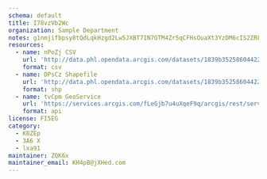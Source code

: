 ```yaml
---
schema: default
title: I78vzVb2Wc 
organization: Sample Department 
notes: g1nmjifbpsy8tQdLqkHzgd2Lw5JXBT7IN7GTM4Zr5qCFHsOuaXt3YzDM6cIS2ZRFp rSNuConAwxVohhmKPE3 9lO0AKyRVljUYB 
resources:
  - name: nPoZj CSV
    url: 'http://data.phl.opendata.arcgis.com/datasets/1839b35258604422b0b520cbb668df0d_0.csv'
    format: csv
  - name: DPsCz Shapefile
    url: 'http://data.phl.opendata.arcgis.com/datasets/1839b35258604422b0b520cbb668df0d_0.zip'
    format: shp
  - name: tvCpm GeoService
    url: 'https://services.arcgis.com/fLeGjb7u4uXqeF9q/arcgis/rest/services/Air_Monitoring_Stations/FeatureServer/0/query'
    format: api
license: FI5EG 
category:
  - K8ZEp 
  - 3A6 X 
  - lxa91 
maintainer: ZQK6x  
maintainer_email: KH4pB@jXHed.com
---
```

